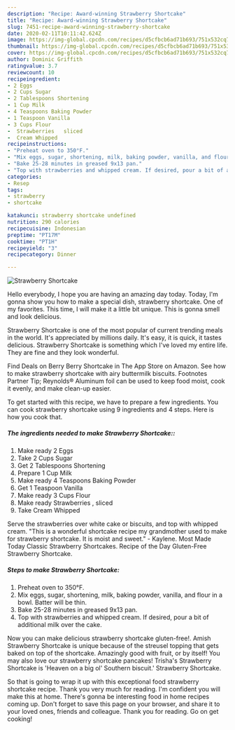 ```yaml
---
description: "Recipe: Award-winning Strawberry Shortcake"
title: "Recipe: Award-winning Strawberry Shortcake"
slug: 7451-recipe-award-winning-strawberry-shortcake
date: 2020-02-11T10:11:42.624Z
image: https://img-global.cpcdn.com/recipes/d5cfbcb6ad71b693/751x532cq70/strawberry-shortcake-recipe-main-photo.jpg
thumbnail: https://img-global.cpcdn.com/recipes/d5cfbcb6ad71b693/751x532cq70/strawberry-shortcake-recipe-main-photo.jpg
cover: https://img-global.cpcdn.com/recipes/d5cfbcb6ad71b693/751x532cq70/strawberry-shortcake-recipe-main-photo.jpg
author: Dominic Griffith
ratingvalue: 3.7
reviewcount: 10
recipeingredient:
- 2 Eggs
- 2 Cups Sugar
- 2 Tablespoons Shortening
- 1 Cup Milk
- 4 Teaspoons Baking Powder
- 1 Teaspoon Vanilla
- 3 Cups Flour
-  Strawberries   sliced
-  Cream Whipped
recipeinstructions:
- "Preheat oven to 350°F."
- "Mix eggs, sugar, shortening, milk, baking powder, vanilla, and flour in a bowl. Batter will be thin."
- "Bake 25-28 minutes in greased 9x13 pan."
- "Top with strawberries and whipped cream. If desired, pour a bit of additional milk over the cake."
categories:
- Resep
tags:
- strawberry
- shortcake

katakunci: strawberry shortcake undefined
nutrition: 290 calories
recipecuisine: Indonesian
preptime: "PT17M"
cooktime: "PT1H"
recipeyield: "3"
recipecategory: Dinner

---
```



![Strawberry Shortcake](https://img-global.cpcdn.com/recipes/d5cfbcb6ad71b693/751x532cq70/strawberry-shortcake-recipe-main-photo.jpg)

Hello everybody, I hope you are having an amazing day today. Today, I'm gonna show you how to make a special dish, strawberry shortcake. One of my favorites. This time, I will make it a little bit unique. This is gonna smell and look delicious.

Strawberry Shortcake is one of the most popular of current trending meals in the world. It's appreciated by millions daily. It's easy, it is quick, it tastes delicious. Strawberry Shortcake is something which I've loved my entire life. They are fine and they look wonderful.

Find Deals on Berry Berry Shortcake in The App Store on Amazon. See how to make strawberry shortcake with airy buttermilk biscuits. Footnotes Partner Tip; Reynolds® Aluminum foil can be used to keep food moist, cook it evenly, and make clean-up easier.


To get started with this recipe, we have to prepare a few ingredients. You can cook strawberry shortcake using 9 ingredients and 4 steps. Here is how you cook that.

##### The ingredients needed to make Strawberry Shortcake::

1. Make ready 2 Eggs
1. Take 2 Cups Sugar
1. Get 2 Tablespoons Shortening
1. Prepare 1 Cup Milk
1. Make ready 4 Teaspoons Baking Powder
1. Get 1 Teaspoon Vanilla
1. Make ready 3 Cups Flour
1. Make ready  Strawberries ,  sliced
1. Take  Cream Whipped


Serve the strawberries over white cake or biscuits, and top with whipped cream. &#34;This is a wonderful shortcake recipe my grandmother used to make for strawberry shortcake. It is moist and sweet.&#34; - Kaylene. Most Made Today Classic Strawberry Shortcakes. Recipe of the Day Gluten-Free Strawberry Shortcake. 

##### Steps to make Strawberry Shortcake:

1. Preheat oven to 350°F.
1. Mix eggs, sugar, shortening, milk, baking powder, vanilla, and flour in a bowl. Batter will be thin.
1. Bake 25-28 minutes in greased 9x13 pan.
1. Top with strawberries and whipped cream. If desired, pour a bit of additional milk over the cake.


Now you can make delicious strawberry shortcake gluten-free!. Amish Strawberry Shortcake is unique because of the streusel topping that gets baked on top of the shortcake. Amazingly good with fruit, or by itself! You may also love our strawberry shortcake pancakes! Trisha&#39;s Strawberry Shortcake is &#39;Heaven on a big ol&#39; Southern biscuit.&#39; Strawberry Shortcake. 

So that is going to wrap it up with this exceptional food strawberry shortcake recipe. Thank you very much for reading. I'm confident you will make this at home. There's gonna be interesting food in home recipes coming up. Don't forget to save this page on your browser, and share it to your loved ones, friends and colleague. Thank you for reading. Go on get cooking!
